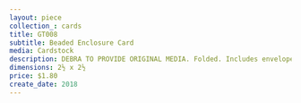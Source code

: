 ```yaml
---
layout: piece
collection_: cards
title: GT008
subtitle: Beaded Enclosure Card
media: Cardstock
description: DEBRA TO PROVIDE ORIGINAL MEDIA. Folded. Includes envelope.
dimensions: 2½ x 2½
price: $1.80
create_date: 2018
---
```

